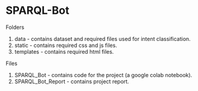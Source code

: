 # SPARQL-Bot

Folders
1. data - contains dataset and required files used for intent classification.
2. static - contains required css and js files.
3. templates - contains required html files.

Files
1. SPARQL_Bot - contains code for the project (a google colab notebook).
2. SPARQL_Bot_Report - contains project report.
